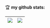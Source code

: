 🏆 **my github stats:**

|<img align="center" src="https://github-readme-stats.vercel.app/api?username=kous500&count_private=true&show_icons=true&include_all_commits=true&hide_border=true&theme=transparent" /> | <img align="center" src="https://github-readme-stats.vercel.app/api/top-langs/?username=kous500&hide_border=true&layout=compact&theme=transparent&langs_count=8" />
| ------------- | ------------- |
